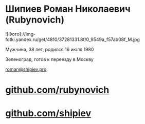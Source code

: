 # Шипиев Роман Николаевич (Rubynovich)

![Фото]://img-fotki.yandex.ru/get/4810/37281331.8f/0_9549a_f57ab08f_M.jpg

Мужчина, 38 лет, родился 16 июля 1980

Зеленоград, готов к переезду в Москву

[roman@shipiev.pro](roman@shipiev.pro)

# [github.com/rubynovich](//github.com/rubynovich)
# [github.com/shipiev](//github.com/shipiev)
